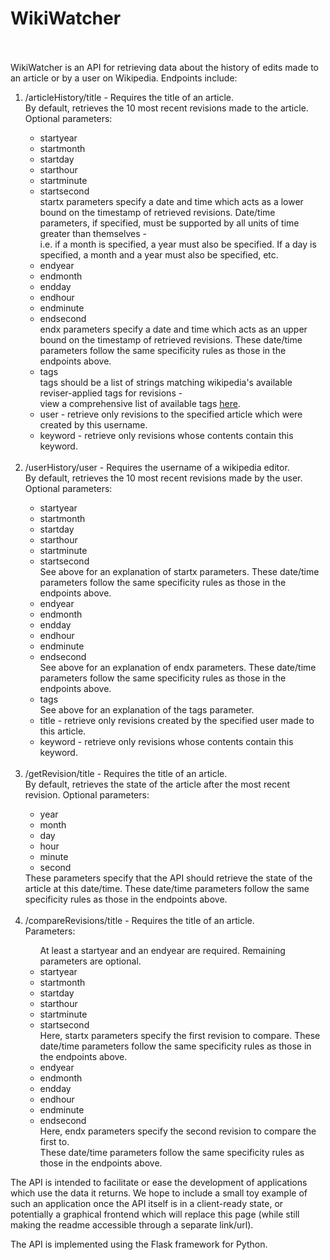 # WikiWatcher <br /><br />

<p>WikiWatcher is an API for retrieving data about the history of edits made to an article or by a user on Wikipedia.  Endpoints include: </p>
<ol>
	<li>/articleHistory/title - Requires the title of an article.</li>
		By default, retrieves the 10 most recent revisions made to the article.<br/>
		Optional parameters:
		<ul>
		<li>startyear</li>
		<li>startmonth</li>
		<li>startday</li>
		<li>starthour</li>
		<li>startminute</li>
		<li>startsecond</li>
		startx parameters specify a date and time which acts as a lower bound on the timestamp of retrieved revisions.
		Date/time parameters, if specified, must be supported by all units of time greater than themselves - <br/>
		i.e. if a month is specified, a year must also be specified. If a day is specified, a month and a year must also be specified, etc.
		<li>endyear</li>
		<li>endmonth</li>
		<li>endday</li>
		<li>endhour</li>
		<li>endminute</li>
		<li>endsecond</li>
		endx parameters specify a date and time which acts as an upper bound on the timestamp of retrieved revisions.
		These date/time parameters follow the same specificity rules as those in the endpoints above.
		<li>tags</li>
		tags should be a list of strings matching wikipedia's available reviser-applied tags for revisions - <br/>
		view a comprehensive list of available tags <a href=https://en.wikipedia.org/wiki/Special:Tags>here</a>.
		<li>user - retrieve only revisions to the specified article which were created by this username.</li>
		<li>keyword - retrieve only revisions whose contents contain this keyword.</li>
		</ul>
	<br/>
	<li>/userHistory/user - Requires the username of a wikipedia editor.</li>
		By default, retrieves the 10 most recent revisions made by the user.<br/>
		Optional parameters:
		<ul>
		<li>startyear</li>
		<li>startmonth</li>
		<li>startday</li>
		<li>starthour</li>
		<li>startminute</li>
		<li>startsecond</li>
		See above for an explanation of startx parameters.
		These date/time parameters follow the same specificity rules as those in the endpoints above.
		<li>endyear</li>
		<li>endmonth</li>
		<li>endday</li>
		<li>endhour</li>
		<li>endminute</li>
		<li>endsecond</li>
		See above for an explanation of endx parameters.
		These date/time parameters follow the same specificity rules as those in the endpoints above.
		<li>tags</li>
		See above for an explanation of the tags parameter.
		<li>title - retrieve only revisions created by the specified user made to this article.</li>
		<li>keyword - retrieve only revisions whose contents contain this keyword.</li>
		</ul>
	<br/>
	<li>/getRevision/title - Requires the title of an article.</li>
		By default, retrieves the state of the article after the most recent revision.
		Optional parameters:
		<ul>
		<li>year</li>
		<li>month</li>
		<li>day</li>
		<li>hour</li>
		<li>minute</li>
		<li>second</li>
		</ul>
		These parameters specify that the API should retrieve the state of the article at this date/time.
		These date/time parameters follow the same specificity rules as those in the endpoints above.<br/>
	<br/>
	<li>/compareRevisions/title - Requires the title of an article.</li>
		Parameters:
		<ul>
		At least a startyear and an endyear are required. Remaining parameters are optional.
		<li>startyear</li>
		<li>startmonth</li>
		<li>startday</li>
		<li>starthour</li>
		<li>startminute</li>
		<li>startsecond</li>
		Here, startx parameters specify the first revision to compare.
		These date/time parameters follow the same specificity rules as those in the endpoints above.
		<li>endyear</li>
		<li>endmonth</li>
		<li>endday</li>
		<li>endhour</li>
		<li>endminute</li>
		<li>endsecond</li>
		Here, endx parameters specify the second revision to compare the first to.<br/>
		These date/time parameters follow the same specificity rules as those in the endpoints above.
		</ul>
</ol>

<p>The API is intended to facilitate or ease the development of applications which use the data it returns. We hope to include a small toy example of such an application once the API itself is in a client-ready state, or potentially a graphical frontend which will replace this page (while still making the readme accessible through a separate link/url).</p>

<p>The API is implemented using the Flask framework for Python.</p>
